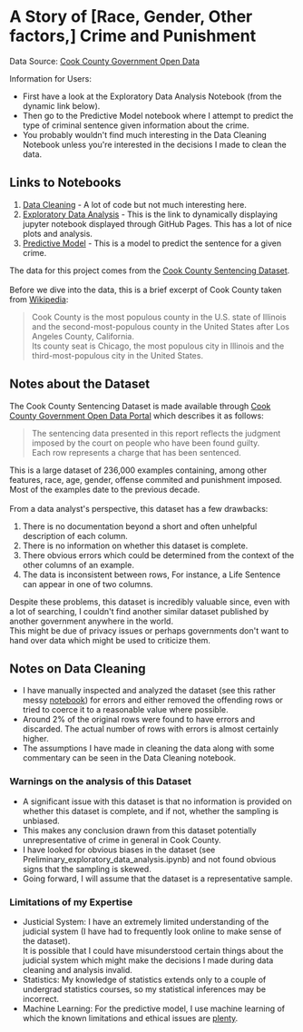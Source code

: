 # A Story of [Race, Gender, Other factors,] Crime and Punishment

Data Source: [Cook County Government Open Data](https://datacatalog.cookcountyil.gov/Courts/Sentencing/tg8v-tm6u)

Information for Users:
- First have a look at the Exploratory Data Analysis Notebook (from the dynamic link below).
- Then go to the Predictive Model notebook where I attempt to predict the type of criminal sentence given information about the crime.
- You probably wouldn't find much interesting in the Data Cleaning Notebook unless you're interested in the decisions I made to clean the data.
    

## Links to Notebooks
1. [Data Cleaning](https://minurasilva.github.io/SentencePredictor/Sentencing_data_cleaning.html) - A lot of code but not much interesting here.
2. [Exploratory Data Analysis](https://minurasilva.github.io/SentencePredictor/Exploratory_data_analysis.html) - This is the link to dynamically displaying jupyter notebook displayed through GitHub Pages. This has a lot of nice plots and analysis.
3. [Predictive Model](https://github.com/MinuraSilva/Sentencing/blob/master/Model_prediction.ipynb) - This is a model to predict the sentence for a given crime.

The data for this project comes from the [Cook County Sentencing Dataset](https://datacatalog.cookcountyil.gov/Courts/Sentencing/tg8v-tm6u).<br><br>
Before we dive into the data, this is a brief excerpt of Cook County taken from [Wikipedia]((https://en.wikipedia.org/wiki/Cook_County,_Illinois)):
>Cook County is the most populous county in the U.S. state of Illinois and the second-most-populous county in the United States after Los Angeles County, California.<br>
Its county seat is Chicago, the most populous city in Illinois and the third-most-populous city in the United States.


## Notes about the Dataset
The Cook County Sentencing Dataset is made available through [Cook County Government Open Data Portal](https://datacatalog.cookcountyil.gov/) which describes it as follows:
>The sentencing data presented in this report reflects the judgment imposed by the court on people who have been found guilty.<br>
Each row represents a charge that has been sentenced.

This is a large dataset of 236,000 examples containing, among other features, race, age, gender, offense commited and punishment imposed.<br>
Most of the examples date to the previous decade.
<br>
<br>
From a data analyst's perspective, this dataset has a few drawbacks:
1. There is no documentation beyond a short and often unhelpful description of each column.
1. There is no information on whether this dataset is complete.
1. There obvious errors which could be determined from the context of the other columns of an example.
1. The data is inconsistent between rows, For instance, a Life Sentence can appear in one of two columns.

Despite these problems, this dataset is incredibly valuable since, even with a lot of searching, I couldn't find another similar dataset published by another government anywhere in the world.<br>
This might be due of privacy issues or perhaps governments don't want to hand over data which might be used to criticize them.

## Notes on Data Cleaning
- I have manually inspected and analyzed the dataset (see this rather messy [notebook](https://github.com/MinuraSilva/Sentencing/blob/master/Preliminary_Exploratory_data_analysis.ipynb)) for errors and either removed the offending rows or tried to coerce it to a reasonable value where possible.
- Around 2% of the original rows were found to have errors and discarded. The actual number of rows with errors is almost certainly higher.
- The assumptions I have made in cleaning the data along with some commentary can be seen in the Data Cleaning notebook.

### Warnings on the analysis of this Dataset
- A significant issue with this dataset is that no information is provided on whether this dataset is complete, and if not, whether the sampling is unbiased.
- This makes any conclusion drawn from this dataset potentially unrepresentative of crime in general in Cook County.<br>
- I have looked for obvious biases in the dataset (see Preliminary_exploratory_data_analysis.ipynb) and not found obvious signs that the sampling is skewed.
- Going forward, I will assume that the dataset is a representative sample.

### Limitations of my Expertise
- Justicial System: I have an extremely limited understanding of the judicial system (I have had to frequently look online to make sense of the dataset).<br> It is possible that I could have misunderstood certain things about the judicial system which might make the decisions I made during data cleaning and analysis invalid.
- Statistics: My knowledge of statistics extends only to a couple of undergrad statistics courses, so my statistical inferences may be incorrect.
- Machine Learning: For the predictive model, I use machine learning of which the known limitations and ethical issues are [plenty](https://en.wikipedia.org/wiki/Machine_learning#Limitations).
